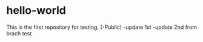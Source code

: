 # hello-world
This is the first repository for testing. (-Public)
-update 1st
-update 2nd from brach test
